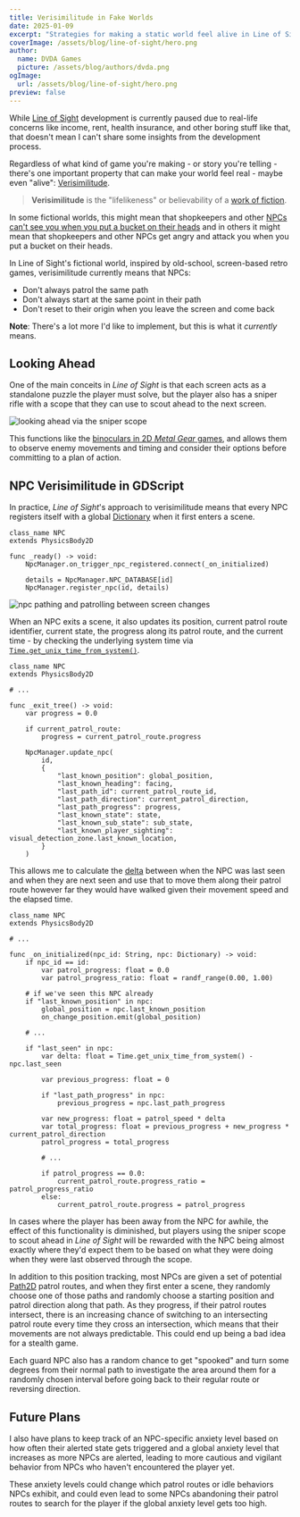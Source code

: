 ```yaml
---
title: Verisimilitude in Fake Worlds
date: 2025-01-09
excerpt: "Strategies for making a static world feel alive in Line of Sight"
coverImage: /assets/blog/line-of-sight/hero.png
author:
  name: DVDA Games
  picture: /assets/blog/authors/dvda.png
ogImage:
  url: /assets/blog/line-of-sight/hero.png
preview: false
---
```

While [Line of Sight](https://dvdagames.com/games/line-of-sight/) development is currently paused due to real-life concerns like income, rent, health insurance, and other boring stuff like that, that doesn't mean I can't share some insights from the development process.

Regardless of what kind of game you're making - or story you're telling - there's one important property that can make your world feel real - maybe even "alive": [Verisimilitude](<https://en.wikipedia.org/wiki/Verisimilitude_(fiction)>).

> **Verisimilitude** is the "lifelikeness" or believability of a [work of fiction](https://en.wikipedia.org/wiki/Fiction "Fiction").

In some fictional worlds, this might mean that shopkeepers and other [NPCs can't see you when you put a bucket on their heads](https://www.escapistmagazine.com/skyrim-bucket-robbery-is-a-testament-to-player-creativity/) and in others it might mean that shopkeepers and other NPCs get angry and attack you when you put a bucket on their heads.

In Line of Sight's fictional world, inspired by old-school, screen-based retro games, verisimilitude currently means that NPCs:

- Don't always patrol the same path
- Don't always start at the same point in their path
- Don't reset to their origin when you leave the screen and come back

**Note**: There's a lot more I'd like to implement, but this is what it _currently_ means.

## Looking Ahead

One of the main conceits in _Line of Sight_ is that each screen acts as a standalone puzzle the player must solve, but the player also has a sniper rifle with a scope that they can use to scout ahead to the next screen.

![looking ahead via the sniper scope](/assets/blog/verisimilitude/line-of-sight_scope.gif)

This functions like the [binoculars in 2D _Metal Gear_ games](https://metalgear.fandom.com/wiki/Binoculars#2D_games), and allows them to observe enemy movements and timing and consider their options before committing to a plan of action.

## NPC Verisimilitude in GDScript

In practice, _Line of Sight_'s approach to verisimilitude means that every NPC registers itself with a global [Dictionary](https://docs.godotengine.org/en/stable/classes/class_dictionary.html) when it first enters a scene.

```gdscript
class_name NPC
extends PhysicsBody2D

func _ready() -> void:
	NpcManager.on_trigger_npc_registered.connect(_on_initialized)

	details = NpcManager.NPC_DATABASE[id]
	NpcManager.register_npc(id, details)
```

![npc pathing and patrolling between screen changes](/assets/blog/verisimilitude/line-of-sight_pathing.gif)

When an NPC exits a scene, it also updates its position, current patrol route identifier, current state, the progress along its patrol route, and the current time - by checking the underlying system time via [`Time.get_unix_time_from_system()`](https://docs.godotengine.org/en/stable/classes/class_time.html#class-time-method-get-unix-time-from-system).

```gdscript
class_name NPC
extends PhysicsBody2D

# ...

func _exit_tree() -> void:
	var progress = 0.0

	if current_patrol_route:
		progress = current_patrol_route.progress

	NpcManager.update_npc(
		id,
		{
			"last_known_position": global_position,
			"last_known_heading": facing,
			"last_path_id": current_patrol_route_id,
			"last_path_direction": current_patrol_direction,
			"last_path_progress": progress,
			"last_known_state": state,
			"last_known_sub_state": sub_state,
			"last_known_player_sighting": visual_detection_zone.last_known_location,
		}
	)
```

This allows me to calculate the [delta](https://en.wikipedia.org/wiki/Delta_timing) between when the NPC was last seen and when they are next seen and use that to move them along their patrol route however far they would have walked given their movement speed and the elapsed time.

```gdscript
class_name NPC
extends PhysicsBody2D

# ...

func _on_initialized(npc_id: String, npc: Dictionary) -> void:
	if npc_id == id:
		var patrol_progress: float = 0.0
		var patrol_progress_ratio: float = randf_range(0.00, 1.00)

	# if we've seen this NPC already
	if "last_known_position" in npc:
		global_position = npc.last_known_position
		on_change_position.emit(global_position)

	# ...

	if "last_seen" in npc:
		var delta: float = Time.get_unix_time_from_system() - npc.last_seen

		var previous_progress: float = 0

		if "last_path_progress" in npc:
			previous_progress = npc.last_path_progress

		var new_progress: float = patrol_speed * delta
		var total_progress: float = previous_progress + new_progress * current_patrol_direction
		patrol_progress = total_progress

		# ...

		if patrol_progress == 0.0:
			current_patrol_route.progress_ratio = patrol_progress_ratio
		else:
			current_patrol_route.progress = patrol_progress
```

In cases where the player has been away from the NPC for awhile, the effect of this functionality is diminished, but players using the sniper scope to scout ahead in _Line of Sight_ will be rewarded with the NPC being almost exactly where they'd expect them to be based on what they were doing when they were last observed through the scope.

In addition to this position tracking, most NPCs are given a set of potential [Path2D](https://docs.godotengine.org/en/stable/classes/class_path2d.html) patrol routes, and when they first enter a scene, they randomly choose one of those paths and randomly choose a starting position and patrol direction along that path. As they progress, if their patrol routes intersect, there is an increasing chance of switching to an intersecting patrol route every time they cross an intersection, which means that their movements are not always predictable. This could end up being a bad idea for a stealth game.

Each guard NPC also has a random chance to get "spooked" and turn some degrees from their normal path to investigate the area around them for a randomly chosen interval before going back to their regular route or reversing direction.

## Future Plans

I also have plans to keep track of an NPC-specific anxiety level based on how often their alerted state gets triggered and a global anxiety level that increases as more NPCs are alerted, leading to more cautious and vigilant behavior from NPCs who haven't encountered the player yet.

These anxiety levels could change which patrol routes or idle behaviors NPCs exhibit, and could even lead to some NPCs abandoning their patrol routes to search for the player if the global anxiety level gets too high.